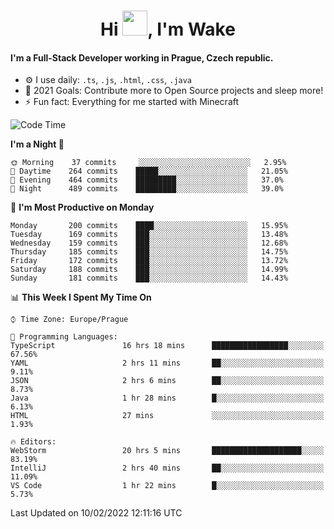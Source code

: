 <h1 align="center">Hi <img src="https://raw.githubusercontent.com/MrWakeCZ/MrWakeCZ/master/Hi.gif" width="40px" />, I'm Wake</h1>

#### I'm a Full-Stack Developer working in Prague, Czech republic.
- ⚙️ I use daily: `.ts`, `.js`, `.html`, `.css`, `.java`
- 🥅 2021 Goals: Contribute more to Open Source projects and sleep more!
- ⚡ Fun fact: Everything for me started with Minecraft

<!--START_SECTION:waka-->
![Code Time](http://img.shields.io/badge/Code%20Time-2%2C140%20hrs%2034%20mins-blue)

**I'm a Night 🦉** 

```text
🌞 Morning    37 commits     ░░░░░░░░░░░░░░░░░░░░░░░░░   2.95% 
🌆 Daytime    264 commits    █████░░░░░░░░░░░░░░░░░░░░   21.05% 
🌃 Evening    464 commits    █████████░░░░░░░░░░░░░░░░   37.0% 
🌙 Night      489 commits    █████████░░░░░░░░░░░░░░░░   39.0%

```
📅 **I'm Most Productive on Monday** 

```text
Monday       200 commits    ████░░░░░░░░░░░░░░░░░░░░░   15.95% 
Tuesday      169 commits    ███░░░░░░░░░░░░░░░░░░░░░░   13.48% 
Wednesday    159 commits    ███░░░░░░░░░░░░░░░░░░░░░░   12.68% 
Thursday     185 commits    ███░░░░░░░░░░░░░░░░░░░░░░   14.75% 
Friday       172 commits    ███░░░░░░░░░░░░░░░░░░░░░░   13.72% 
Saturday     188 commits    ███░░░░░░░░░░░░░░░░░░░░░░   14.99% 
Sunday       181 commits    ███░░░░░░░░░░░░░░░░░░░░░░   14.43%

```


📊 **This Week I Spent My Time On** 

```text
⌚︎ Time Zone: Europe/Prague

💬 Programming Languages: 
TypeScript               16 hrs 18 mins      █████████████████░░░░░░░░   67.56% 
YAML                     2 hrs 11 mins       ██░░░░░░░░░░░░░░░░░░░░░░░   9.11% 
JSON                     2 hrs 6 mins        ██░░░░░░░░░░░░░░░░░░░░░░░   8.73% 
Java                     1 hr 28 mins        █░░░░░░░░░░░░░░░░░░░░░░░░   6.13% 
HTML                     27 mins             ░░░░░░░░░░░░░░░░░░░░░░░░░   1.93%

🔥 Editors: 
WebStorm                 20 hrs 5 mins       ████████████████████░░░░░   83.19% 
IntelliJ                 2 hrs 40 mins       ██░░░░░░░░░░░░░░░░░░░░░░░   11.09% 
VS Code                  1 hr 22 mins        █░░░░░░░░░░░░░░░░░░░░░░░░   5.73%

```


 Last Updated on 10/02/2022 12:11:16 UTC
<!--END_SECTION:waka-->
